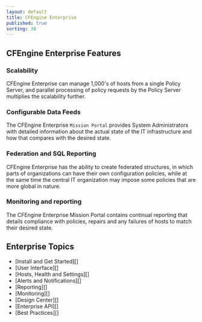 ```yaml
---
layout: default
title: CFEngine Enterprise
published: true
sorting: 30
---
```


## CFEngine Enterprise Features ##

### Scalability ###

CFEngine Enterprise can manage 1,000's of hosts from a single Policy Server, and parallel processing of policy requests by the Policy Server multiplies the scalability further. 
	  	
### Configurable Data Feeds ###

The CFEngine Enterprise `Mission Portal` provides System Administrators with detailed information about the actual state of the IT infrastructure and how that compares with the desired state. 

### Federation and SQL Reporting ###

CFEngine Enterprise has the ability to create federated structures, in which parts of organizations can have their own configuration policies, while at the same time the central IT organization may impose some policies that are more global in nature. 

### Monitoring and reporting ###

The CFEngine Enterprise Mission Portal contains continual reporting that details compliance with policies, repairs and any failures of hosts to match their desired state.

## Enterprise Topics ##

* [Install and Get Started][]
* [User Interface][]
* [Hosts, Health and Settings][]
* [Alerts and Notifications][]
* [Reporting][]
* [Monitoring][]
* [Design Center][]
* [Enterprise API][]
* [Best Practices][]







